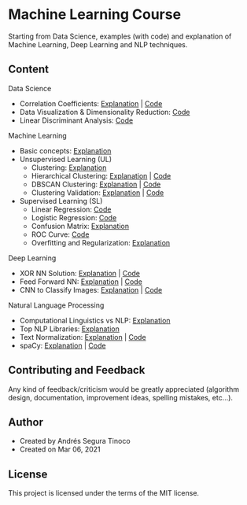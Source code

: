 # Machine Learning Course
Starting from Data Science, examples (with code) and explanation of Machine Learning, Deep Learning and NLP techniques.

## Content
Data Science
- Correlation Coefficients: <a href="https://twitter.com/SeguraAndres7/status/1392925454072524803?s=20" target="_blank">Explanation</a> \| <a href="https://colab.research.google.com/drive/1OdjOUc1NNonBfia9Qx4tsfm4-oSYoRMU?usp=sharing" target="_blank">Code</a>
- Data Visualization & Dimensionality Reduction: <a href="https://colab.research.google.com/drive/17ZBnZKvn-ujWNmNn-4rdI2BU9lsL4Pg3?usp=sharing" target="_blank">Code</a>
- Linear Discriminant Analysis: <a href="https://colab.research.google.com/drive/14oqbmxYlYzgSw4MJzp7YrXBXGQ-N2y19?usp=sharing" target="_blank">Code</a>

Machine Learning
- Basic concepts: <a href="https://twitter.com/SeguraAndres7/status/1374683470342066177?s=20" target="_blank">Explanation</a>
- Unsupervised Learning (UL)
  - Clustering: <a href="https://twitter.com/SeguraAndres7/status/1382053877101555716?s=20" target="_blank">Explanation</a>
  - Hierarchical Clustering: <a href="https://twitter.com/SeguraAndres7/status/1384580865313869826?s=20" target="_blank">Explanation</a> \| <a href="https://colab.research.google.com/drive/1yl3_15R-R6Avbkh8jcFSJMsnHyZmjNBm?usp=sharing" target="_blank">Code</a>
  - DBSCAN Clustering: <a href="https://twitter.com/SeguraAndres7/status/1382808231270101001?s=20" target="_blank">Explanation</a> \| <a href="https://colab.research.google.com/drive/1zeri7dJ3FvrQitsvwQqFZZd0Fjsmvrmb?usp=sharing" target="_blank">Code</a>
  - Clustering Validation: <a href="https://twitter.com/SeguraAndres7/status/1383452802848985090?s=20" target="_blank">Explanation</a> \| <a href="https://colab.research.google.com/drive/178RYXMXuj61allc6TU29k93FR43QiHtH?usp=sharing" target="_blank">Code</a>
- Supervised Learning (SL)
  - Linear Regression: <a href="https://colab.research.google.com/drive/1hVFERSiiQXYZCxLNSBrkDL-3nIw73mwL?usp=sharing" target="_blank">Code</a>
  - Logistic Regression: <a href="https://colab.research.google.com/drive/1NR8ZftXvkKU-KJuQUfTc4AAsBzFSTvjQ?usp=sharing" target="_blank">Code</a>
  - Confusion Matrix: <a href="https://twitter.com/SeguraAndres7/status/1379823388949090312?s=20" target="_blank">Explanation</a>
  - ROC Curve: <a href="https://colab.research.google.com/drive/1dJJA5w4EgwssogEwJoKqb5ocYX1CKmWv?usp=sharing" target="_blank">Code</a>
  - Overfitting and Regularization: <a href="https://twitter.com/SeguraAndres7/status/1359893579737550857?s=20" target="_blank">Explanation</a>

Deep Learning
- XOR NN Solution: <a href="https://twitter.com/SeguraAndres7/status/1376252172892049414?s=20" target="_blank">Explanation</a> \| <a href="https://colab.research.google.com/drive/1p8LfavHB1-VAmDPbjaHi9o5b1B5AYLwf?usp=sharing" target="_blank">Code</a>
- Feed Forward NN: <a href="https://twitter.com/SeguraAndres7/status/1374419061656883204?s=20" target="_blank">Explanation</a> \| <a href="https://colab.research.google.com/drive/1uv_0qeH4UnINP-g-GCb93-6xDNfvHx00?usp=sharing" target="_blank">Code</a>
- CNN to Classify Images: <a href="https://twitter.com/SeguraAndres7/status/1350184192781541376?s=20" target="_blank">Explanation</a> \| <a href="https://colab.research.google.com/drive/1SWeCHHwVAViYRFpdg5JyJ-geEpbbJf6G?usp=sharing" target="_blank">Code</a>

Natural Language Processing
- Computational Linguistics vs NLP: <a href="https://twitter.com/SeguraAndres7/status/1385962128473997314?s=20" target="_blank">Explanation</a>
- Top NLP Libraries: <a href="https://twitter.com/SeguraAndres7/status/1391587231505260544?s=20" target="_blank">Explanation</a>
- Text Normalization: <a href="https://twitter.com/SeguraAndres7/status/1393661103670972416?s=20" target="_blank">Explanation</a> \| <a href="https://colab.research.google.com/drive/1tTWlUUj_sWy0cKAX04MZG-dku3yYSKZJ?usp=sharing" target="_blank">Code</a>
- spaCy: <a href="https://twitter.com/SeguraAndres7/status/1379518067277987843?s=20" target="_blank">Explanation</a> \| <a href="" target="_blank">Code</a>

## Contributing and Feedback
Any kind of feedback/criticism would be greatly appreciated (algorithm design, documentation, improvement ideas, spelling mistakes, etc...).

## Author
- Created by Andrés Segura Tinoco
- Created on Mar 06, 2021

## License
This project is licensed under the terms of the MIT license.

